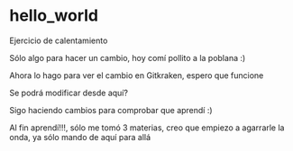 # hello_world
Ejercicio de calentamiento

Sólo algo para hacer un cambio, hoy comí pollito a la poblana :)

Ahora lo hago para ver el cambio en Gitkraken, espero que funcione

Se podrá modificar desde aquí?

Sigo haciendo cambios para comprobar que aprendí :)

Al fin aprendí!!!, sólo me tomó 3 materias, creo que empiezo a agarrarle la onda, ya sólo mando de aquí para allá